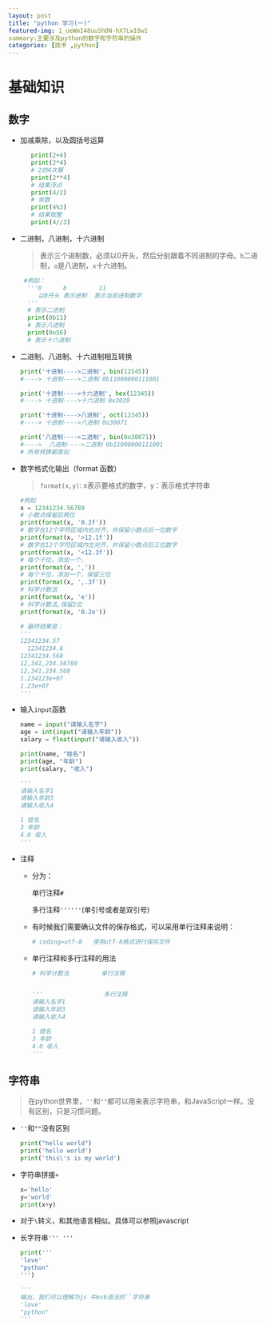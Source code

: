 ```yaml
---
layout: post
title: "python 学习(一)"
featured-img: 1_ueWmI48uuShON-hX7LwI0w1
summary:主要涉及python的数字和字符串的操作
categories: [技术 ,python]
---
```


# 基础知识

## 数字

- 加减乘除，以及圆括号运算
     ```python     
        print(2+4)
        print(2*4)
        # 2的4次幂
        print(2**4)
        # 结果浮点
        print(4/2)
        # 余数
        print(4%3)
        # 结果取整
        print(4//3)
     ```

- 二进制，八进制，十六进制

     > 表示三个进制数，必须以0开头，然后分别跟着不同进制的字母。`b`二进制，`o`是八进制，`x`十六进制。

     ```python
      #例如：
       '''0      b         11
          以0开头 表示进制  表示当前进制数字
       '''
       # 表示二进制
       print(0b11)
       # 表示八进制
       print(0o56)
       # 表示十六进制
     ```

- 二进制、八进制、十六进制相互转换

  ```python
  print('十进制---->二进制', bin(12345)) 
  #----> 十进制---->二进制 0b11000000111001
  
  print('十进制---->十六进制', hex(12345))
  #----> 十进制---->十六进制 0x3039
  
  print('十进制---->八进制', oct(12345))
  #----> 十进制---->八进制 0o30071
  
  print('八进制---->二进制', bin(0o30071))
  #---->  八进制---->二进制 0b11000000111001
  # 所有转换都类似
  ```

- 数字格式化输出（format 函数）

  > `format(x,y)`: x表示要格式的数字，y：表示格式字符串

  ```python
  #例如
  x = 12341234.56789
  # 小数点保留后两位
  print(format(x, '0.2f'))
  # 数字在12个字符区域内右对齐，并保留小数点后一位数字
  print(format(x, '>12.1f'))
  # 数字在12个字符区域内左对齐，并保留小数点后三位数字
  print(format(x, '<12.3f'))
  # 每个千位，添加一个，
  print(format(x, ','))
  # 每个千位，添加一个，保留三位
  print(format(x, ',.3f'))
  # 科学计数法
  print(format(x, 'e'))
  # 科学计数法,保留2位
  print(format(x, '0.2e'))
  
  # 最终结果是：
  '''
  12341234.57
    12341234.6
  12341234.568
  12,341,234.56789
  12,341,234.568
  1.234123e+07
  1.23e+07
  '''
  ```

- 输入`input`函数

     ```python
     name = input("请输入名字")
     age = int(input("请输入年龄"))
     salary = float(input("请输入收入"))
     
     print(name, "姓名")
     print(age, "年龄")
     print(salary, "收入")
     
     '''
     请输入名字1
     请输入年龄3
     请输入收入4
     
     1 姓名
     3 年龄
     4.0 收入
     '''
     ```

- 注释

    - 分为：

      单行注释`#`

      多行注释`''''''`(单引号或者是双引号)

    - 有时候我们需要确认文件的保存格式，可以采用单行注释来说明：

      ```python
      # coding=utf-8   使用utf-8格式进行保存文件
      ```

    - 单行注释和多行注释的用法

      ```python
      # 科学计数法         单行注释
      
      
      '''                 多行注释
      请输入名字1
      请输入年龄3
      请输入收入4
      
      1 姓名
      3 年龄
      4.0 收入
      '''
      ```

## 字符串

> 在python世界里，`''`和`""`都可以用来表示字符串，和JavaScript一样。没有区别，只是习惯问题。

- `''`和`""`没有区别

  ```python
  print("hello world")
  print('hello world')
  print('this\'s is my world')
  ```

- 字符串拼接`+`

  ```python
  x='hello'
  y='world'
  print(x+y)
  ```

- 对于`\`转义，和其他语言相似。具体可以参照javascript

- 长字符串`''' '''`

  ```python
  print('''
  'love'
  "python"
  ''')
  
  '''
  输出，我们可以理解为js 中es6语法的``字符串
  'love'
  "python"
  '''
  ```